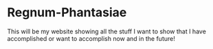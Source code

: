 # Regnum-Phantasiae
This will be my website showing all the stuff I want to show that I have accomplished or want to accomplish now and in the future!
